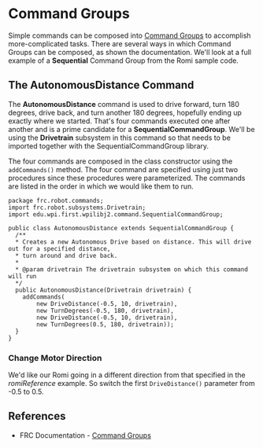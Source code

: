 # Command Groups
Simple commands can be composed into [Command Groups](https://docs.wpilib.org/en/latest/docs/software/commandbased/command-groups.html) to accomplish more-complicated tasks. There are several ways in which Command Groups can be composed, as shown the documentation.  We'll look at a full example of a **Sequential** Command Group from the Romi sample code.

## The AutonomousDistance Command
The **AutonomousDistance** command is used to drive forward, turn 180 degrees, drive back, and turn another 180 degrees, hopefully ending up exactly where we started.  That's four commands executed one after another and is a prime candidate for a **SequentialCommandGroup**.
We'll be using the **Drivetrain** subsystem in this command so that needs to be imported together with the SequentialCommandGroup library.

The four commands are composed in the class constructor using the `addCommands()` method.  The four command are specified using just two procedures since these procedures were parameterized.  The commands are listed in the order in which we would like them to run.

    package frc.robot.commands;
    import frc.robot.subsystems.Drivetrain;
    import edu.wpi.first.wpilibj2.command.SequentialCommandGroup;

    public class AutonomousDistance extends SequentialCommandGroup {
      /**
      * Creates a new Autonomous Drive based on distance. This will drive out for a specified distance,
      * turn around and drive back.
      *
      * @param drivetrain The drivetrain subsystem on which this command will run
      */
      public AutonomousDistance(Drivetrain drivetrain) {
        addCommands(
            new DriveDistance(-0.5, 10, drivetrain),
            new TurnDegrees(-0.5, 180, drivetrain),
            new DriveDistance(-0.5, 10, drivetrain),
            new TurnDegrees(0.5, 180, drivetrain));
      }
    }

### Change Motor Direction
We'd like our Romi going in a different direction from that specified in the *romiReference* example.  So switch the first `DriveDistance()` parameter from -0.5 to 0.5.

## References

- FRC Documentation - [Command Groups](https://docs.wpilib.org/en/latest/docs/software/commandbased/command-groups.html)

<!-- <h3><span style="float:left">
<a href="romiCommands">Previous</a></span>
<span style="float:right">
<a href="romiShuffleboard">Next</a></span></h3> -->